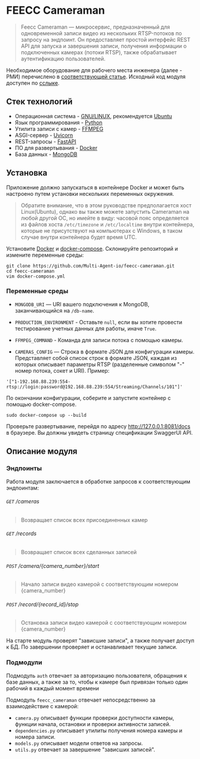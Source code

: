# FEECC Cameraman

> Feecc Cameraman — микросервис, предназначенный для одновременной записи видео из нескольких RTSP-потоков по запросу
> на эндпоинт. Он предоставляет простой интерфейс REST API для запуска и завершения записи, получения информации о 
> подключенных камерах (потоки RTSP), также обрабатывает аутентификацию пользователей.

Необходимое оборудование для рабочего места инженера (далее - РМИ) перечислено в [соответствующей статье](./workbench-and-components.md).
Исходный код модуля доступен по [сслыке](https://github.com/Multi-Agent-io/feecc-cameraman).

## Стек технологий

- Операционная система - [GNU/LINUX](https://www.gnu.org/), рекомендуется [Ubuntu](https://ubuntu.com/)
- Язык программирования - [Python](https://www.python.org/)
- Утилита записи с камер - [FFMPEG](https://ffmpeg.org/)
- ASGI-сервер - [Uvicorn](https://www.uvicorn.org/)
- REST-запросы - [FastAPI](https://fastapi.tiangolo.com/)
- ПО для развертывания - [Docker](https://www.docker.com/)
- База данных - [MongoDB](https://www.mongodb.com/)

## Установка

Приложение должно запускаться в контейнере Docker и может быть настроено путем установки нескольких переменных окружения.

> Обратите внимание, что в этом руководстве предполагается хост Linux(Ubuntu), однако вы также можете запустить Cameraman
> на любой другой ОС, но имейте в виду: часовой пояс определяется из файлов хоста `/etc/timezone` и `/etc/localtime` внутри 
> контейнера, которые не присутствуют на компьютерах с Windows, в таком случае внутри контейнера будет время UTC.

Установите [Docker](https://docs.docker.com/engine/install/) и [docker-compose](https://docs.docker.com/compose/install/).
Склонируйте репозиторий и измените переменные среды:
```
git clone https://github.com/Multi-Agent-io/feecc-cameraman.git
cd feecc-cameraman
vim docker-compose.yml
```

### Переменные среды

- `MONGODB_URI` — URI вашего подключения к MongoDB, заканчивающийся на `/db-name`.

- `PRODUCTION_ENVIRONMENT` - Оставьте `null`, если вы хотите провести тестирование учетных данных для работы, иначе `True`.

- `FFMPEG_COMMAND` - Команда для записи потока с помощью камеры.

- `CAMERAS_CONFIG` — Строка в формате JSON для конфигурации камеры. Представляет собой список строк в формате JSON, 
каждая из которых описывает параметры RTSP (разделенные символом "-" номер потока, сокет и URI). Пример:
```
'["1-192.168.88.239:554-rtsp://login:password@192.168.88.239:554/Streaming/Channels/101"]'
```
По окончании конфигурации, соберите и запустите контейнер с помощью docker-compose. 
```
sudo docker-compose up --build
```

Проверьте развертывание, перейдя по адресу http://127.0.0.1:8081/docs в браузере. Вы должны увидеть страницу спецификации SwaggerUI API.

## Описание модуля

### Эндпоинты

Работа модуля заключается в обработке запросов к соответствующим эндпоинтам:

###### `GET` /cameras
> Возвращает список всех присоединенных камер

###### `GET` /records
> Возвращает список всех сделанных записей

###### `POST` /camera/{camera_number}/start
> Начало записи видео камерой с соответствующим номером {camera_number}

###### `POST` /record/{record_id}/stop
> Остановка записи видео камерой с соответствующим номером {camera_number}

На старте модуль проверят "зависшие записи", а также получает доступ к БД. По завершении проверяет и останавливает текущие
записи.

### Подмодули

Подмодуль `auth` отвечает за авторизацию пользователя, обращения к базе данных, а также за то, чтобы к камере был привязан
только один рабочий в каждый момент времени

Подмодуль `feecc_cameraman` отвечает непосредственно за взаимодействие с камерой:

  - `camera.py` описывает функции проверки доступности камеры, функции начала, остановки и проверки активности записей.
  - `dependencies.py` описывает утилиты получения номера камеры и номера записи.
  - `models.py` описывает модели ответов на запросы.
  - `utils.py` отвечает за завершение "зависших записей".

